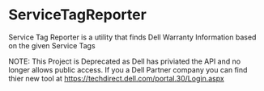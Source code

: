 # ServiceTagReporter
Service Tag Reporter is a utility that finds Dell Warranty Information based on the given Service Tags

NOTE: This Project is Deprecated as Dell has priviated the API and no longer allows public access. If you a Dell Partner company you can find thier new tool at https://techdirect.dell.com/portal.30/Login.aspx
